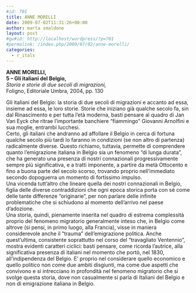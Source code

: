```yaml
---
#id: 701
title: ANNE MORELLI
date: 2009-07-02T11:31:26+00:00
author: marta smaldone
layout: post
#gu#id: http://localhost/wordpress/?p=701
#permalink: /index.php/2009/07/02/anne-morelli/
categories:
  - r_itals
---
```

<span class="er"><strong>ANNE MORELLI, </strong><br /> <strong>5 – Gli italiani del Belgio,</strong><br /> <em>Storia e storie di due secoli di migrazioni, </em><br /> Foligno, Editoriale Umbra, 2004, pp. 130</span>

<p class="er">
  Gli italiani del Belgio: la storia di due secoli di migrazioni e accanto ad essa, insieme ad essa, le loro storie. Storie che iniziano già qualche secolo fa, sin dal Rinascimento e per tutta l’età moderna, basti pensare al quadro di Jan Van Eyck che ritrae l’importante banchiere “fiammingo” Giovanni Arnolfini e sua moglie, entrambi lucchesi.<br /> Certo, gli italiani che andranno ad affollare il Belgio in cerca di fortuna qualche secolo più tardi lo faranno in condizioni (se non altro di partenza) radicalmente diverse. Questo richiamo, tuttavia, permette di comprendere quanto l’emigrazione italiana in Belgio sia un fenomeno “di lunga durata”, che ha generato una presenza di nostri connazionali progressivamente sempre più significativa, e a tratti imponente, a partire da metà Ottocento e fino a buona parte del secolo scorso, trovando proprio nell’immediato secondo dopoguerra un momento di fortissimo impulso.<br /> Una vicenda tutt’altro che lineare quella dei nostri connazionali in Belgio, figlia delle diverse contraddizioni che ogni epoca storica porta con sé come delle tante differenze “originarie”, per non parlare delle infinite problematiche che si schiudono al momento dell’arrivo nel paese d’adozione.<br /> Una storia, quindi, pienamente inserita nel quadro di estrema complessità proprio del fenomeno migratorio generalmente inteso che, in Belgio come altrove (si pensi, in primo luogo, alla Francia), visse in maniera considerevole anche il “trauma” dell’emigrazione politica. Anche quest’ultima, consistente soprattutto nel corso del “travagliato Ventennio”, mostra evidenti caratteri ciclici: basti pensare, come ricorda l’autrice, alla significativa presenza di italiani nel momento che portò, nel 1830, all’indipendenza del Belgio. E’ proprio nel considerare quello economico e quello politico non come due ambiti disgiunti, ma come due aspetti che convivono e si intrecciano in profondità nel fenomeno migratorio che si svolge questa storia, dove non casualmente si parla di Italiani del Belgio e non di emigrazione italiana in Belgio.
</p>